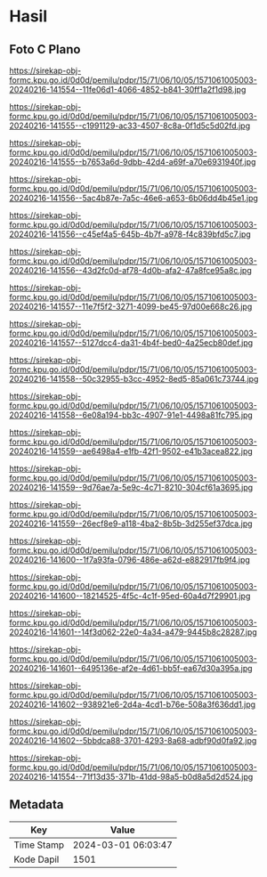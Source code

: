 # Hasil

## Foto C Plano

https://sirekap-obj-formc.kpu.go.id/0d0d/pemilu/pdpr/15/71/06/10/05/1571061005003-20240216-141554--11fe06d1-4066-4852-b841-30ff1a2f1d98.jpg

https://sirekap-obj-formc.kpu.go.id/0d0d/pemilu/pdpr/15/71/06/10/05/1571061005003-20240216-141555--c1991129-ac33-4507-8c8a-0f1d5c5d02fd.jpg

https://sirekap-obj-formc.kpu.go.id/0d0d/pemilu/pdpr/15/71/06/10/05/1571061005003-20240216-141555--b7653a6d-9dbb-42d4-a69f-a70e6931940f.jpg

https://sirekap-obj-formc.kpu.go.id/0d0d/pemilu/pdpr/15/71/06/10/05/1571061005003-20240216-141556--5ac4b87e-7a5c-46e6-a653-6b06dd4b45e1.jpg

https://sirekap-obj-formc.kpu.go.id/0d0d/pemilu/pdpr/15/71/06/10/05/1571061005003-20240216-141556--c45ef4a5-645b-4b7f-a978-f4c839bfd5c7.jpg

https://sirekap-obj-formc.kpu.go.id/0d0d/pemilu/pdpr/15/71/06/10/05/1571061005003-20240216-141556--43d2fc0d-af78-4d0b-afa2-47a8fce95a8c.jpg

https://sirekap-obj-formc.kpu.go.id/0d0d/pemilu/pdpr/15/71/06/10/05/1571061005003-20240216-141557--11e7f5f2-3271-4099-be45-97d00e668c26.jpg

https://sirekap-obj-formc.kpu.go.id/0d0d/pemilu/pdpr/15/71/06/10/05/1571061005003-20240216-141557--5127dcc4-da31-4b4f-bed0-4a25ecb80def.jpg

https://sirekap-obj-formc.kpu.go.id/0d0d/pemilu/pdpr/15/71/06/10/05/1571061005003-20240216-141558--50c32955-b3cc-4952-8ed5-85a061c73744.jpg

https://sirekap-obj-formc.kpu.go.id/0d0d/pemilu/pdpr/15/71/06/10/05/1571061005003-20240216-141558--6e08a194-bb3c-4907-91e1-4498a81fc795.jpg

https://sirekap-obj-formc.kpu.go.id/0d0d/pemilu/pdpr/15/71/06/10/05/1571061005003-20240216-141559--ae6498a4-e1fb-42f1-9502-e41b3acea822.jpg

https://sirekap-obj-formc.kpu.go.id/0d0d/pemilu/pdpr/15/71/06/10/05/1571061005003-20240216-141559--9d76ae7a-5e9c-4c71-8210-304cf61a3695.jpg

https://sirekap-obj-formc.kpu.go.id/0d0d/pemilu/pdpr/15/71/06/10/05/1571061005003-20240216-141559--26ecf8e9-a118-4ba2-8b5b-3d255ef37dca.jpg

https://sirekap-obj-formc.kpu.go.id/0d0d/pemilu/pdpr/15/71/06/10/05/1571061005003-20240216-141600--1f7a93fa-0796-486e-a62d-e882917fb9f4.jpg

https://sirekap-obj-formc.kpu.go.id/0d0d/pemilu/pdpr/15/71/06/10/05/1571061005003-20240216-141600--18214525-4f5c-4c1f-95ed-60a4d7f29901.jpg

https://sirekap-obj-formc.kpu.go.id/0d0d/pemilu/pdpr/15/71/06/10/05/1571061005003-20240216-141601--14f3d062-22e0-4a34-a479-9445b8c28287.jpg

https://sirekap-obj-formc.kpu.go.id/0d0d/pemilu/pdpr/15/71/06/10/05/1571061005003-20240216-141601--6495136e-af2e-4d61-bb5f-ea67d30a395a.jpg

https://sirekap-obj-formc.kpu.go.id/0d0d/pemilu/pdpr/15/71/06/10/05/1571061005003-20240216-141602--938921e6-2d4a-4cd1-b76e-508a3f636dd1.jpg

https://sirekap-obj-formc.kpu.go.id/0d0d/pemilu/pdpr/15/71/06/10/05/1571061005003-20240216-141602--5bbdca88-3701-4293-8a68-adbf90d0fa92.jpg

https://sirekap-obj-formc.kpu.go.id/0d0d/pemilu/pdpr/15/71/06/10/05/1571061005003-20240216-141554--71f13d35-371b-41dd-98a5-b0d8a5d2d524.jpg


## Metadata

| Key        | Value               |
| ---------- | ------------------- |
| Time Stamp | 2024-03-01 06:03:47 |
| Kode Dapil | 1501                |



